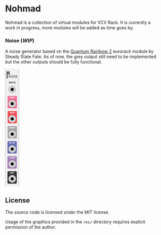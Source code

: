 # Nohmad
Nohmad is a collection of virtual modules for VCV Rack. It is currently a work in progress, more modules will be added as time goes by.

### Noise (*WIP*)
A noise generator based on the [Quantum Rainbow 2](http://www.steadystatefate.com/quantum-rainbow-2) eurorack module by Steady State Fate. As of now, the grey output still need to be implemented but the other outputs should be fully functional.

![Nohmad Noise](/res/Noise.png?raw=true "Nohmad Noise")

## License
The source code is licensed under the MIT license.

Usage of the graphics provided in the `res/` directory requires explicit permission of the author.
